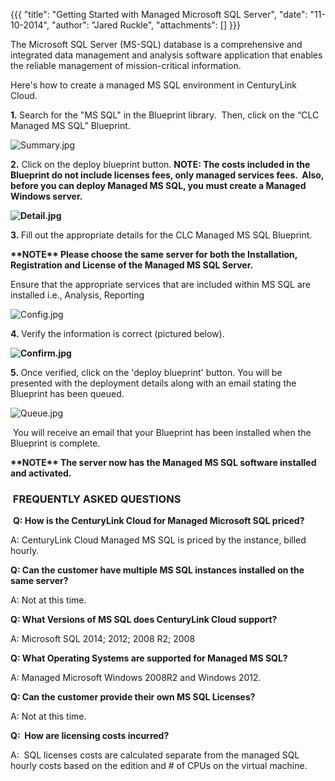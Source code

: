 {{{
  "title": "Getting Started with Managed Microsoft SQL Server",
  "date": "11-10-2014",
  "author": "Jared Ruckle",
  "attachments": []
}}}

<p>The Microsoft SQL Server (MS-SQL) database is a comprehensive and integrated data management and analysis software application that enables the reliable management of mission-critical information.&nbsp;</p>
<p>Here's how to create a managed MS SQL environment in CenturyLink Cloud.</p>
<p><strong>1.&nbsp;</strong>Search for the "MS SQL" in the Blueprint library. &nbsp;Then, click on the “CLC Managed MS SQL” Blueprint.&nbsp;</p>
<p><img src="https://t3n.zendesk.com/attachments/token/PYtc3AftHQdmEpzapAaHmqt4Y/?name=Summary.jpg" alt="Summary.jpg" />
</p>
<p><strong>2.</strong> Click on the deploy blueprint button.&nbsp;<strong>NOTE: The costs included in the Blueprint do not include licenses fees, only managed services fees. &nbsp;Also, before you can deploy Managed MS SQL, you must create a Managed Windows server.</strong>
</p>
<p><strong><img src="https://t3n.zendesk.com/attachments/token/Z7Kh5cXfh6uaeo87rmD4rYZ2u/?name=Detail.jpg" alt="Detail.jpg" /></strong>
</p>
<p><strong>3.&nbsp;</strong>Fill out the appropriate details for the CLC Managed MS SQL Blueprint.</p>
<p><strong>**NOTE** Please choose the same server for both the Installation, Registration and License of the Managed MS SQL Server.</strong>
</p>
<p>Ensure that the appropriate services that are included within MS SQL are installed i.e., Analysis, Reporting</p>
<p><img src="https://t3n.zendesk.com/attachments/token/ev3HlBnkhYsVvqrasYKQod1lX/?name=Config.jpg" alt="Config.jpg" />
</p>
<p><strong>4.&nbsp;</strong>Verify the information is correct (pictured below).</p>
<p><strong><img src="https://t3n.zendesk.com/attachments/token/48ejc3y2YQPrHJJpxU8dbfN0z/?name=Confirm.jpg" alt="Confirm.jpg" />&nbsp;</strong>
</p>
<p><strong>5.&nbsp;</strong>Once verified, click on the 'deploy blueprint' button. You will be presented with the deployment details along with an email stating the Blueprint has been queued.</p>
<p><img src="https://t3n.zendesk.com/attachments/token/mhc0FxUs2wo2h8OK8Vyp5ZgBH/?name=Queue.jpg" alt="Queue.jpg" />&nbsp;</p>
<p>&nbsp;You will receive an email that your Blueprint has been installed when the Blueprint is complete.</p>
<p><strong>**NOTE** The server now has the Managed MS SQL software installed and activated.</strong>
</p>
<h3><strong>&nbsp;FREQUENTLY ASKED QUESTIONS</strong></h3>
<p>&nbsp;<strong>Q: How is the CenturyLink Cloud for Managed Microsoft SQL priced?</strong>
</p>
<p>A: CenturyLink Cloud Managed MS SQL is priced by the instance, billed hourly.</p>
<p><strong>Q: Can the customer have multiple MS SQL instances installed on the same server? </strong>
</p>
<p>A: Not at this time.</p>
<p><strong>Q: What Versions of MS SQL does CenturyLink Cloud support? </strong>
</p>
<p>A: Microsoft SQL 2014; 2012; 2008 R2; 2008</p>
<p><strong>Q: What Operating Systems are supported for Managed MS SQL? </strong>
</p>
<p>A: Managed Microsoft Windows 2008R2 and Windows 2012.&nbsp;</p>
<p><strong>Q: Can the customer provide their own MS SQL Licenses?</strong>
</p>
<p>A: Not at this time.</p>
<p><strong>Q: &nbsp;How are licensing costs incurred?</strong>
</p>
<p>A: &nbsp;SQL licenses costs are calculated separate from the managed SQL hourly costs based on the edition and # of CPUs on the virtual machine.</p>